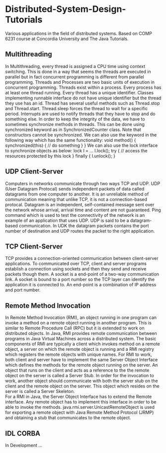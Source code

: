 Distributed-System-Design-Tutorials
===================================

Various applications in the field of distributed systems.
Based on COMP 6231 course at Concordia University and The Java Tutorials.

Multithreading
--------------

In Multithreading, every thread is assigned a CPU time using context switching.
This is done in a way that seems the threads are executed in parallel but in fact 
concurrent programming is different from parallel programming.
Threads and Processes are two basic units of execution in concurrent programming.
Threads exist within a process. Every process has at least one thread running.
Every thread has a unique identifier. Classes implementing runnable interface do not have
unique identifier but the thread they use has an id.
Thread has several useful methods such as Thread.stop and Thread.start.
Thread.sleep forces the thread to wait for a specific period.
Interrupts are used to notify threads that they have to stop and do something else.
In order to keep the integrity of the data, we have to sometimes synchronize methods in threads.
This can be done using synchronized keyword as in SynchronizedCounter class. 
Note that constructors cannot be synchronized. 
We can also use the keyword in the following way which has the same functionality:
void method() {
	synchronized(this) {
		// do something
	}
}
We can also use the lock interface to synchronize objects as below:
lock l = ...
l.lock();
try {
 	// access the resources protected by this lock
} finally {
	l.unlock();
}

UDP Client-Server
-----------------

Computers in networks communicate through two ways TCP and UDP.
UDP (User Datagram Protocal) sends independent packets of data called datagrams from one
computer to another. It is an unreliable method of communication meaning that unlike TCP,
it is not a connection-based protocal. 
Datagram is an independent, self-contained message sent over the network whose arrival,
arrival time and content are not guaranteed.
Ping command which is used to test the connectivity of the network is an example of an 
application that uses UDP. UDP is said to be a datagram-based communication. In UDK the 
datagram packets contains the port number of destination and UDP routes the packet to the
right application.

TCP Client-Server
-----------------

TCP provides a connection-oriented communication between client-server applications.
To communicated over TCP, client and server programs establish a connection using sockets
and then they send and receive packets though them. A socket is a end-point of a two-way
communication link. A socket is bound to a port number so the TCP layer can identify the
application it is connected to. An end-point is a combination of IP address and port number.

Remote Method Invocation
------------------------

In Remote Method Invocation (RMI), an object running in one program can invoke a method on a remote object running in another program. This is
similar to Remote Procedure Call (RPC) but it is extended to work on distributed objects. In Java, RMI provides remote communication
between programs in Java Virtual Machines across a distributed system. 
The basic components of RMI are typically a client which invokes method on a remote object, a server on which the remote object is running
and a RMI registry which registers the remote objects with unique names. For RMI to work, both client and server have to implement the
same Server Object Interface which defines the methods for the remote object running on the server. An object that runs on the client and
acts as a reference to the the remote object on the server is called a Server Stub. In order for the invocation to work, another object should
communicate with both the server stub on the client and the remote object on the server. This object which resides on the server is called
a Server Skeleton.      
For a RMI in Java, the Server Object Interface has to extend the Remote interface. Any remote object has to implement this interface in order
to be able to invoke the methods.
java.rmi.server.UnicastRemoteObject is used for exporting a remote object with Java Remote Method Protocol (JRMP) and obtaining a stub that 
communicates to the remote object.

IDL CORBA
---------

In Development ...